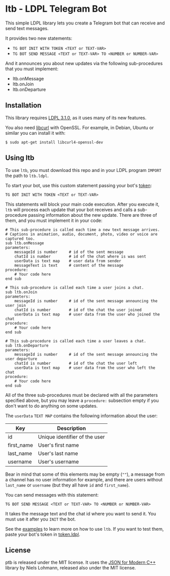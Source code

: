 # ltb - LDPL Telegram Bot

This simple LDPL library lets you create a Telegram bot that can receive and send text messages.

It provides two new statements:
* `TG BOT INIT WITH TOKEN <TEXT or TEXT-VAR>`
* `TG BOT SEND MESSAGE <TEXT or TEXT-VAR> TO <NUMBER or NUMBER-VAR>`

And it announces you about new updates via the following sub-procedures that you must implement:
* ltb.onMessage
* ltb.onJoin
* ltb.onDeparture

## Installation

This library requires [LDPL 3.1.0](http://github.com/lartu/ldpl), as it uses many of its new features.

You also need [libcurl](https://curl.haxx.se/libcurl/) with OpenSSL. For example, in Debian, Ubuntu or similar you can install it with:

`$ sudo apt-get install libcurl4-openssl-dev`

## Using ltb

To use `ltb`, you must download this repo and in your LDPL program `IMPORT` the path to `ltb.ldpl`.

To start your bot, use this custom statement passing your bot's [token](https://core.telegram.org/bots#6-botfather):

`TG BOT INIT WITH TOKEN <TEXT or TEXT-VAR>`

This statements will block your main code execution. After you execute it, `ltb` will process each update that your bot receives and calls a sub-procedure passing information about the new update. There are three of them, and you must implement it in your code:

```
# This sub-procedure is called each time a new text message arrives.
# Captions in animation, audio, document, photo, video or voice are captured too.
sub ltb.onMessage
parameters:
    messageId is number     # id of the sent message
    chatId is number        # id of the chat where is was sent
    userData is text map    # user data from sender
    messageText is text     # content of the message
procedure:
    # Your code here
end sub

# This sub-procedure is called each time a user joins a chat.
sub ltb.onJoin
parameters:
    messageId is number     # id of the sent message announcing the user join
    chatId is number        # id of the chat the user joined
    userData is text map    # user data from the user who joined the chat
procedure:
    # Your code here
end sub

# This sub-procedure is called each time a user leaves a chat.
sub ltb.onDeparture
parameters:
    messageId is number     # id of the sent message announcing the user departure
    chatId is number        # id of the chat the user left
    userData is text map    # user data from the user who left the chat
procedure:
    # Your code here
end sub
```

All of the three sub-procedures must be declared with all the parameters specified above, but you may leave a `procedure:` subsection empty if you don't want to do anything on some updates.

The `userData` `TEXT MAP` contains the following information about the user:

|    Key     |          Description          |
|------------|-------------------------------|
| id         | Unique identifier of the user |
| first_name | User's first name             |
| last_name  | User's last name              |
| username   | User's username               |

Bear in mind that some of this elements may be empty (`""`), a message from a channel has no user information for example, and there are users without `last_name` or `username` (but they all have `id` and `first_name`).

You can send messages with this statement:

`TG BOT SEND MESSAGE <TEXT or TEXT-VAR> TO <NUMBER or NUMBER-VAR>`

It takes the message text and the chat id where you want to send it. You must use it after you `INIT` the bot.

See the [examples](examples) to learn more on how to use `ltb`. If you want to test them, paste your bot's token in [token.ldpl](examples/token.ldpl).

## License

ptb is released under the MIT license. It uses the [JSON for Modern C++](https://github.com/nlohmann/json) library by Niels Lohmann, released also under the MIT license.
